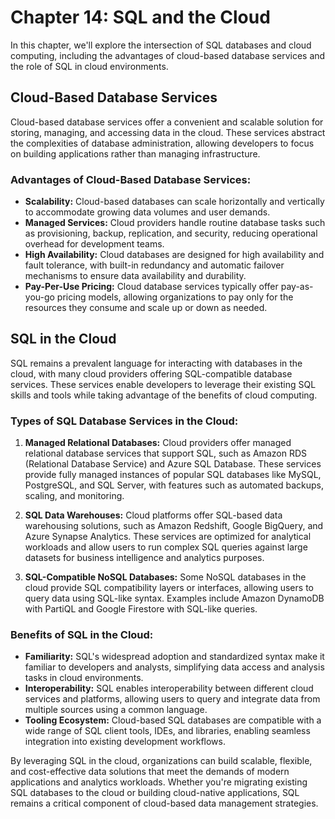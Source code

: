 # Chapter 14: SQL and the Cloud

In this chapter, we'll explore the intersection of SQL databases and cloud computing, including the advantages of cloud-based database services and the role of SQL in cloud environments.

## Cloud-Based Database Services

Cloud-based database services offer a convenient and scalable solution for storing, managing, and accessing data in the cloud. These services abstract the complexities of database administration, allowing developers to focus on building applications rather than managing infrastructure.

### Advantages of Cloud-Based Database Services:
- **Scalability:** Cloud-based databases can scale horizontally and vertically to accommodate growing data volumes and user demands.
- **Managed Services:** Cloud providers handle routine database tasks such as provisioning, backup, replication, and security, reducing operational overhead for development teams.
- **High Availability:** Cloud databases are designed for high availability and fault tolerance, with built-in redundancy and automatic failover mechanisms to ensure data availability and durability.
- **Pay-Per-Use Pricing:** Cloud database services typically offer pay-as-you-go pricing models, allowing organizations to pay only for the resources they consume and scale up or down as needed.

## SQL in the Cloud

SQL remains a prevalent language for interacting with databases in the cloud, with many cloud providers offering SQL-compatible database services. These services enable developers to leverage their existing SQL skills and tools while taking advantage of the benefits of cloud computing.

### Types of SQL Database Services in the Cloud:
1. **Managed Relational Databases:** Cloud providers offer managed relational database services that support SQL, such as Amazon RDS (Relational Database Service) and Azure SQL Database. These services provide fully managed instances of popular SQL databases like MySQL, PostgreSQL, and SQL Server, with features such as automated backups, scaling, and monitoring.

2. **SQL Data Warehouses:** Cloud platforms offer SQL-based data warehousing solutions, such as Amazon Redshift, Google BigQuery, and Azure Synapse Analytics. These services are optimized for analytical workloads and allow users to run complex SQL queries against large datasets for business intelligence and analytics purposes.

3. **SQL-Compatible NoSQL Databases:** Some NoSQL databases in the cloud provide SQL compatibility layers or interfaces, allowing users to query data using SQL-like syntax. Examples include Amazon DynamoDB with PartiQL and Google Firestore with SQL-like queries.

### Benefits of SQL in the Cloud:
- **Familiarity:** SQL's widespread adoption and standardized syntax make it familiar to developers and analysts, simplifying data access and analysis tasks in cloud environments.
- **Interoperability:** SQL enables interoperability between different cloud services and platforms, allowing users to query and integrate data from multiple sources using a common language.
- **Tooling Ecosystem:** Cloud-based SQL databases are compatible with a wide range of SQL client tools, IDEs, and libraries, enabling seamless integration into existing development workflows.

By leveraging SQL in the cloud, organizations can build scalable, flexible, and cost-effective data solutions that meet the demands of modern applications and analytics workloads. Whether you're migrating existing SQL databases to the cloud or building cloud-native applications, SQL remains a critical component of cloud-based data management strategies.